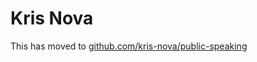 # Kris Nova

This has moved to [github.com/kris-nova/public-speaking](https://github.com/kris-nova/public-speaking)
